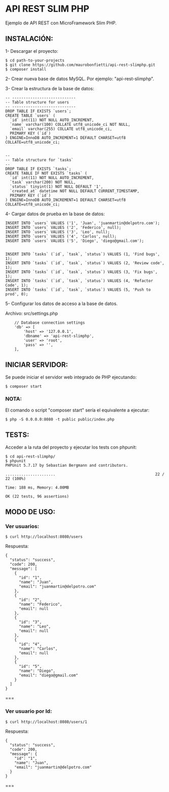 # API REST SLIM PHP

Ejemplo de API REST con MicroFramework Slim PHP.


## INSTALACIÓN:

1- Descargar el proyecto:
```
$ cd path-to-your-projects
$ git clone https://github.com/maurobonfietti/api-rest-slimphp.git
$ composer install
```


2- Crear nueva base de datos MySQL. Por ejemplo: "api-rest-slimphp".


3- Crear la estructura de la base de datos:
```
-- ----------------------------
-- Table structure for users
-- ----------------------------
DROP TABLE IF EXISTS `users`;
CREATE TABLE `users` (
  `id` int(11) NOT NULL AUTO_INCREMENT,
  `name` varchar(100) COLLATE utf8_unicode_ci NOT NULL,
  `email` varchar(255) COLLATE utf8_unicode_ci,
  PRIMARY KEY (`id`)
) ENGINE=InnoDB AUTO_INCREMENT=1 DEFAULT CHARSET=utf8 COLLATE=utf8_unicode_ci;


--
-- Table structure for `tasks`
--
DROP TABLE IF EXISTS `tasks`;
CREATE TABLE IF NOT EXISTS `tasks` (
  `id` int(11) NOT NULL AUTO_INCREMENT,
  `task` varchar(200) NOT NULL,
  `status` tinyint(1) NOT NULL DEFAULT '1',
  `created_at` datetime NOT NULL DEFAULT CURRENT_TIMESTAMP,
  PRIMARY KEY (`id`)
) ENGINE=InnoDB AUTO_INCREMENT=1 DEFAULT CHARSET=utf8 COLLATE=utf8_unicode_ci;
```


4- Cargar datos de prueba en la base de datos:
```
INSERT INTO `users` VALUES ('1', 'Juan', 'juanmartin@delpotro.com');
INSERT INTO `users` VALUES ('2', 'Federico', null);
INSERT INTO `users` VALUES ('3', 'Leo', null);
INSERT INTO `users` VALUES ('4', 'Carlos', null);
INSERT INTO `users` VALUES ('5', 'Diego', 'diego@gmail.com');


INSERT INTO `tasks` (`id`, `task`, `status`) VALUES (1, 'Find bugs', 1);
INSERT INTO `tasks` (`id`, `task`, `status`) VALUES (2, 'Review code', 1);
INSERT INTO `tasks` (`id`, `task`, `status`) VALUES (3, 'Fix bugs', 1);
INSERT INTO `tasks` (`id`, `task`, `status`) VALUES (4, 'Refactor Code', 1);
INSERT INTO `tasks` (`id`, `task`, `status`) VALUES (5, 'Push to prod', 0);
```


5- Configurar los datos de acceso a la base de datos.

Archivo: src/settings.php
```
    // Database connection settings
    'db' => [
        'host' => '127.0.0.1',
        'dbname' => 'api-rest-slimphp',
        'user' => 'root',
        'pass' => '',
    ],
```


## INICIAR SERVIDOR:

Se puede iniciar el servidor web integrado de PHP ejecutando:
```
$ composer start
```


### NOTA:

El comando o script "composer start" sería el equivalente a ejecutar:
```
$ php -S 0.0.0.0:8080 -t public public/index.php
```


## TESTS:

Acceder a la ruta del proyecto y ejecutar los tests con phpunit:
```
$ cd api-rest-slimphp/
$ phpunit
PHPUnit 5.7.17 by Sebastian Bergmann and contributors.

......................                                            22 / 22 (100%)

Time: 188 ms, Memory: 4.00MB

OK (22 tests, 96 assertions)

```


## MODO DE USO:

### Ver usuarios:
```
$ curl http://localhost:8080/users
```

Respuesta:
```
{
  "status": "success",
  "code": 200,
  "message": [
    {
      "id": "1",
      "name": "Juan",
      "email": "juanmartin@delpotro.com"
    },
    {
      "id": "2",
      "name": "Federico",
      "email": null
    },
    {
      "id": "3",
      "name": "Leo",
      "email": null
    },
    {
      "id": "4",
      "name": "Carlos",
      "email": null
    },
    {
      "id": "5",
      "name": "Diego",
      "email": "diego@gmail.com"
    }
  ]
}
```
===


### Ver usuario por Id:
```
$ curl http://localhost:8080/users/1
```

Respuesta:
```
{
  "status": "success",
  "code": 200,
  "message": {
    "id": "1",
    "name": "Juan",
    "email": "juanmartin@delpotro.com"
  }
}
```
===
